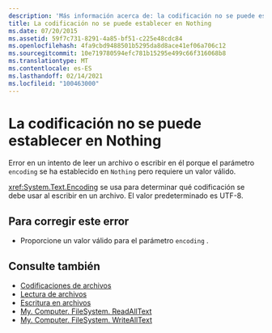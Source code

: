 ```yaml
---
description: 'Más información acerca de: la codificación no se puede establecer en nada'
title: La codificación no se puede establecer en Nothing
ms.date: 07/20/2015
ms.assetid: 59f7c731-8291-4a85-bf51-c225e48cdc84
ms.openlocfilehash: 4fa9cbd9488501b5295da8d8ace41ef06a706c12
ms.sourcegitcommit: 10e719780594efc781b15295e499c66f316068b8
ms.translationtype: MT
ms.contentlocale: es-ES
ms.lasthandoff: 02/14/2021
ms.locfileid: "100463000"
---
```

# <a name="encoding-cannot-be-set-to-nothing"></a>La codificación no se puede establecer en Nothing

Error en un intento de leer un archivo o escribir en él porque el parámetro `encoding` se ha establecido en `Nothing` pero requiere un valor válido.  
  
 <xref:System.Text.Encoding> se usa para determinar qué codificación se debe usar al escribir en un archivo. El valor predeterminado es UTF-8.  
  
## <a name="to-correct-this-error"></a>Para corregir este error  
  
- Proporcione un valor válido para el parámetro `encoding` .  
  
## <a name="see-also"></a>Consulte también

- [Codificaciones de archivos](../developing-apps/programming/drives-directories-files/file-encodings.md)
- [Lectura de archivos](../developing-apps/programming/drives-directories-files/reading-from-files.md)
- [Escritura en archivos](../developing-apps/programming/drives-directories-files/writing-to-files.md)
- [My. Computer. FileSystem. ReadAllText](xref:Microsoft.VisualBasic.FileIO.FileSystem.ReadAllText%2A)
- [My. Computer. FileSystem. WriteAllText](xref:Microsoft.VisualBasic.FileIO.FileSystem.WriteAllText%2A)
